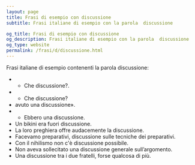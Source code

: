 ```yaml
---
layout: page
title: Frasi di esempio con discussione 
subtitle: Frasi italiane di esempio con la parola  discussione

og_title: Frasi di esempio con discussione 
og_description: Frasi italiane di esempio con la parola  discussione
og_type: website
permalink: /frasi/d/discussione.html
---
```


Frasi italiane di esempio contenenti la parola discussione:


- - Che discussione?.
- - Che discussione?
- avuto una discussione».
- - Ebbero una discussione.
- Un bikini era fuori discussione.
- La loro preghiera offre audacemente la discussione.
- Facevamo preparativi, discussione sulle tecniche dei preparativi.
- Con il nihilismo non c'è discussione possibile.
- Non aveva sollecitato una discussione generale sull’argomento.
- Una discussione tra i due fratelli, forse qualcosa di più.
